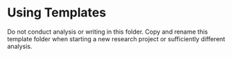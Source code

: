# Using Templates

Do not conduct analysis or writing in this folder. Copy and rename this template folder when starting a new research project or sufficiently different analysis.
